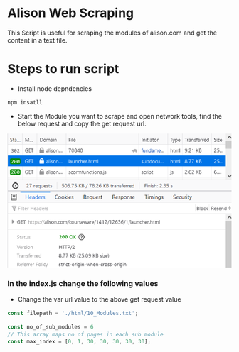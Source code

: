 # Alison Web Scraping
This Script is useful for scraping the modules of alison.com and get the content in a text file.

# Steps to run script

- Install node depndencies

```powershell
npm insatll
```

- Start the Module you want to scrape and open network tools, find the below request and copy the get request url.

![Screenshot](Screenshot.png)

### In the index.js change the following values

- Change the var url value to the above get request value

```jsx
const filepath = './html/10_Modules.txt';
```

```jsx
const no_of_sub_modules = 6
// This array maps no of pages in each sub module
const max_index = [0, 1, 30, 30, 30, 30, 30];
```
